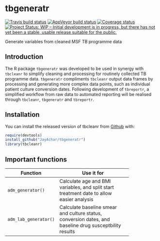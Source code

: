 
tbgeneratr
==========

[![Travis build status](https://travis-ci.org/JayAchar/tbgeneratr.svg?branch=master)](https://travis-ci.org/JayAchar/tbgeneratr) [![AppVeyor build status](https://ci.appveyor.com/api/projects/status/github/JayAchar/tbgeneratr?branch=master&svg=true)](https://ci.appveyor.com/project/JayAchar/tbgeneratr) [![Coverage status](https://codecov.io/gh/JayAchar/tbgeneratr/branch/master/graph/badge.svg)](https://codecov.io/github/JayAchar/tbgeneratr?branch=master) [![Project Status: WIP – Initial development is in progress, but there has not yet been a stable, usable release suitable for the public.](https://www.repostatus.org/badges/latest/wip.svg)](https://www.repostatus.org/#wip)

Generate variables from cleaned MSF TB programme data

Introduction
------------

The R package `tbgeneratr` was developed to be used in synergy with `tbcleanr` to simplify cleaning and processing for routinely collected TB programme data. `tbgeneratr` compliments `tbcleanr` output data frames by processing and generating more complex data points, such as individual patient culture conversion dates. Following development of `tbreportr`, a simplified workflow from raw data to automated reporting will be realised through `tbcleanr`, `tbgeneratr` and `tbreportr`.

Installation
------------

You can install the released version of tbcleanr from [Github](http://www.github.com/JayAchar) with:

``` r
require(devtools)
install_github("JayAchar/tbgeneratr")
library(tbcleanr)
```

Important functions
-------------------

<table style="width:81%;">
<colgroup>
<col width="20%" />
<col width="59%" />
</colgroup>
<thead>
<tr class="header">
<th>Function</th>
<th>Use it for</th>
</tr>
</thead>
<tbody>
<tr class="odd">
<td><code>adm_generator()</code></td>
<td>Calculate age and BMI variables, and split start treatment date to allow easier analysis</td>
</tr>
<tr class="even">
<td><code>adm_lab_generator()</code></td>
<td>Calculate baseline smear and culture status, conversion dates, and baseline drug susceptbility results</td>
</tr>
</tbody>
</table>
